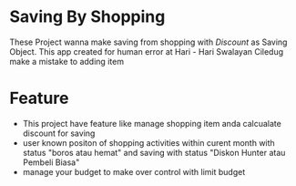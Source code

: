 # Saving By Shopping 

These Project wanna make saving from shopping with *Discount* as Saving Object. This app created for human error at Hari - Hari Swalayan Ciledug make a mistake to adding item

# Feature
- This project have feature like manage shopping item anda calcualate discount for saving
- user known positon of shopping activities within curent month with status "boros atau hemat" and saving with status "Diskon Hunter atau Pembeli Biasa"
- manage your budget to make over control with limit budget

